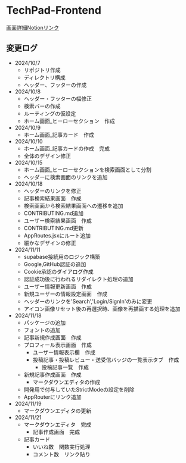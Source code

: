 # TechPad-Frontend

[画面詳細Notionリンク](<https://gaudy-alloy-272.notion.site/Details-12a6a52be8e280ad9c91dba442e879b2?pvs=4>)

## 変更ログ

- 2024/10/7
  - リポジトリ作成
  - ディレクトリ構成
  - ヘッダー、フッターの作成
- 2024/10/8
  - ヘッダー・フッターの幅修正
  - 検索バーの作成
  - ルーティングの仮設定
  - ホーム画面_ヒーローセクション　作成
- 2024/10/9
  - ホーム画面_記事カード　作成
- 2024/10/10
  - ホーム画面_記事カードの作成　完成
  - 全体のデザイン修正
- 2024/10/15
  - ホーム画面_ヒーローセクションを検索画面として分割
  - ヘッダーに検索画面のリンクを追加
- 2024/10/18
  - ヘッダーのリンクを修正
  - 記事検索結果画面　作成
  - 検索画面から検索結果画面への遷移を追加
  - CONTRIBUTING.md追加
  - ユーザー検索結果画面　作成
  - CONTRIBUTING.md更新
  - AppRoutes.jsxにルート追加
  - 細かなデザインの修正
- 2024/11/11
  - supabase接続用のロジック構築
  - Google,GitHub認証の追加
  - Cookie承認のダイアログ作成
  - 認証成功後に行われるリダイレクト処理の追加
  - ユーザー情報更新画面　作成
  - 新規ユーザーの情報設定画面　作成
  - ヘッダーのリンクを'Search','Login/SignIn'のみに変更
  - アイコン画像リセット後の再選択時、画像を再描画する処理を追加
- 2024/11/18
  - パッケージの追加
  - フォントの追加
  - 記事新規作成画面　作成
  - プロフィール表示画面　作成
    - ユーザー情報表示欄　作成
    - 投稿記事・投稿レビュー・送受信バッジの一覧表示タブ　作成
      - 投稿記事一覧　作成
  - 新規記事作成画面　作成
    - マークダウンエディタの作成
  - 開発用で付与していたStrictModeの設定を削除
  - AppRouterにリンク追加
- 2024/11/19
  - マークダウンエディタの更新
- 2024/11/21
  - マークダウンエディタ　完成
    - 記事作成画面　完成
  - 記事カード
    - いいね数　関数実行処理
    - コメント数　リンク貼り
